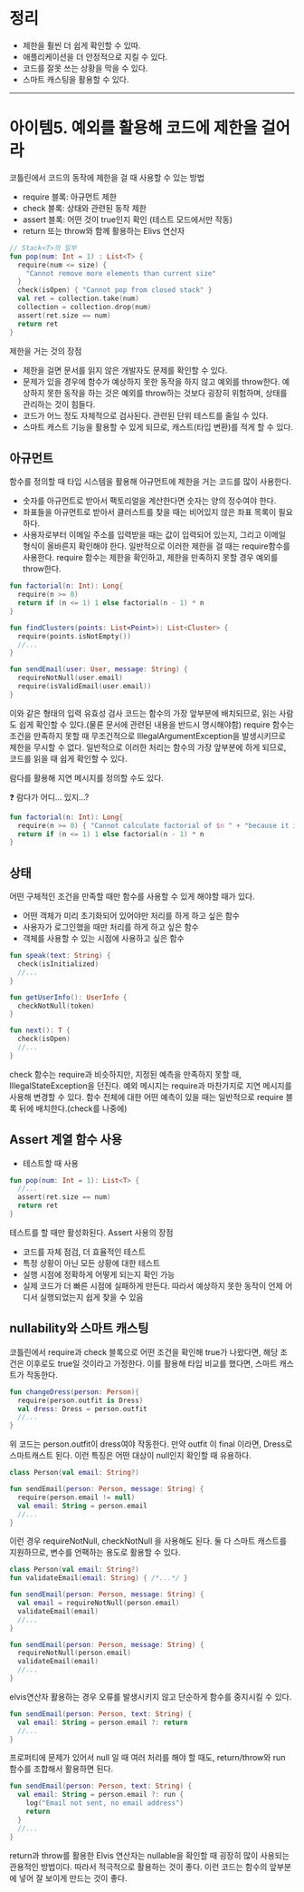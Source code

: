 # 정리
- 제한을 훨씬 더 쉽게 확인할 수 있따.
- 애플리케이션을 더 안정적으로 지킬 수 있다.
- 코드를 잘못 쓰는 상황을 막을 수 있다.
- 스마트 캐스팅을 활용할 수 있다.
----

# 아이템5. 예외를 활용해 코드에 제한을 걸어라

코틀린에서 코드의 동작에 제한을 걸 때 사용할 수 있는 방법
- require 블록: 아규먼트 제한
- check 블록: 상태와 관련된 동작 제한
- assert 블록: 어떤 것이 true인지 확인 (테스트 모드에서만 작동)
- return 또는 throw와 함께 활용하는 Elivs 연산자

```kotlin
// Stack<T>의 일부
fun pop(num: Int = 1) : List<T> {
  require(num <= size) {
    "Cannot remove more elements than current size"
  }
  check(isOpen) { "Cannot pop from closed stack" }
  val ret = collection.take(num)
  collection = collection.drop(num)
  assert(ret.size == num)
  return ret
}
```
제한을 거는 것의 장점
- 제한을 걸면 문서를 읽지 않은 개발자도 문제를 확인할 수 있다.
- 문제가 있을 경우에 함수가 예상하지 못한 동작을 하지 않고 예외를 throw한다. 예상하지 못한 동작을 하는 것은 예외를 throw하는 것보다 굉장히 위험하며, 상태를 관리하는 것이 힘들다.
- 코드가 어느 정도 자체적으로 검사된다. 관련된 단위 테스트를 줄일 수 있다.
- 스마트 캐스트 기능을 활용할 수 있게 되므로, 캐스트(타입 변환)를 적게 할 수 있다.

## 아규먼트
함수를 정의할 때 타입 시스템을 활용해 아규먼트에 제한을 거는 코드를 많이 사용한다.
- 숫자를 아규먼트로 받아서 팩토리얼을 계산한다면 숫자는 양의 정수여야 한다.
- 좌표들을 아규먼트로 받아서 클러스트를 찾을 때는 비어있지 않은 좌표 목록이 필요하다.
- 사용자로부터 이메일 주소를 입력받을 때는 값이 입력되어 있는지, 그리고 이메일 형식이 올바른지 확인해야 한다.
일반적으로 이러한 제한을 걸 때는 require함수를 사용한다. require 함수는 제한을 확인하고, 제한을 만족하지 못할 경우 예외를 throw한다.
```kotlin
fun factorial(n: Int): Long{
  require(n >= 0)
  return if (n <= 1) 1 else factorial(n - 1) * n
}

fun findClusters(points: List<Point>): List<Cluster> {
  require(points.isNotEmpty())
  //...
}

fun sendEmail(user: User, message: String) {
  requireNotNull(user.email)
  require(isValidEmail(user.email))
}
```
이와 같은 형태의 입력 유효성 검사 코드는 함수의 가장 앞부분에 배치되므로, 읽는 사람도 쉽게 확인할 수 있다.(물론 문서에 관련된 내용을 반드시 명시해야함)
require 함수는 조건을 만족하지 못할 때 무조건적으로 IllegalArgumentException을 발생시키므로 제한을 무시할 수 없다.
일반적으로 이러한 처리는 함수의 가장 앞부분에 하게 되므로, 코드를 읽을 때 쉽게 확인할 수 있다.

람다를 활용해 지연 메시지를 정의할 수도 있다.

❓ 람다가 어디... 있지...?
```kotlin
fun factorial(n: Int): Long{
  require(n >= 0) { "Cannot calculate factorial of $n " + "because it is smaller than 0" }
  return if (n <= 1) 1 else factorial(n - 1) * n
}
```
## 상태
어떤 구체적인 조건을 만족할 때만 함수를 사용할 수 있게 해야할 때가 있다.
- 어떤 객체가 미리 초기화되어 있어야만 처리를 하게 하고 싶은 함수
- 사용자가 로그인했을 때만 처리를 하게 하고 싶은 함수
- 객체를 사용할 수 있는 시점에 사용하고 싶은 함수
```kotlin
fun speak(text: String) {
  check(isInitialized)
  //...
}

fun getUserInfo(): UserInfo {
  checkNotNull(token)
}

fun next(): T {
  check(isOpen)
  //...
}
```
check 함수는 require과 비슷하지만, 지정된 예측을 만족하지 못할 때, IllegalStateException을 던진다.
예외 메시지는 require과 마찬가지로 지연 메시지를 사용해 변경할 수 있다.
함수 전체에 대한 어떤 예측이 있을 때는 일반적으로 require 블록 뒤에 배치한다.(check를 나중에)

## Assert 계열 함수 사용
- 테스트할 때 사용
```kotlin
fun pop(num: Int = 1): List<T> {
  //...
  assert(ret.size == num)
  return ret
}
```
테스트를 할 때만 활성화된다.
Assert 사용의 장점
- 코드를 자체 점검, 더 효율적인 테스트
- 특정 상황이 아닌 모든 상황에 대한 테스트
- 실행 시점에 정확하게 어떻게 되는지 확인 가능
- 실제 코드가 더 빠른 시점에 실패하게 만든다. 따라서 예상하지 못한 동작이 언제 어디서 실행되었는지 쉽게 찾을 수 있음

## nullability와 스마트 캐스팅
코틀린에서 require과 check 블록으로 어떤 조건을 확인해 true가 나왔다면, 해당 조건은 이후로도 true일 것이라고 가정한다.
이를 활용해 타입 비교를 했다면, 스마트 캐스트가 작동한다.
```kotlin
fun changeDress(person: Person){
  require(person.outfit is Dress)
  val dress: Dress = person.outfit
  //...
}
```
위 코드는 person.outfit이 dress여야 작동한다. 만약 outfit 이 final 이라면, Dress로 스마트캐스트 된다.
이런 특징은 어떤 대상이 null인지 확인할 때 유용하다.
```kotlin
class Person(val email: String?)

fun sendEmail(person: Person, message: String) {
  require(person.email != null)
  val email: String = person.email
  //...
}
```
이런 경우 requireNotNull, checkNotNull 을 사용해도 된다. 둘 다 스마트 캐스트를 지원하므로, 변수를 언팩하는 용도로 활용할 수 있다.

```kotlin
class Person(val email: String?)
fun validateEmail(email: String) { /*...*/ }

fun sendEmail(person: Person, message: String) {
  val email = requireNotNull(person.email)
  validateEmail(email)
  //...
}

fun sendEmail(person: Person, message: String) {
  requireNotNull(person.email)
  validateEmail(email)
  //...
}
```
elvis연산자 활용하는 경우 오류를 발생시키지 않고 단순하게 함수를 중지시킬 수 있다.
```kotlin
fun sendEmail(person: Person, text: String) {
  val email: String = person.email ?: return
  //...
}
```
프로퍼티에 문제가 있어서 null 일 때 여러 처리를 해야 할 때도, return/throw와 run 함수를 조합해서 활용하면 된다.
```kotlin
fun sendEmail(person: Person, text: String) {
  val email: String = person.email ?: run {
    log("Email not sent, no email address")
    return
  }
  //...
}
```
return과 throw를 활용한 Elvis 연산자는 nullable을 확인할 때 굉장히 많이 사용되는 관용적인 방법이다.
따라서 적극적으로 활용하는 것이 좋다.
이런 코드는 함수의 앞부분에 넣어 잘 보이게 만드는 것이 좋다.
